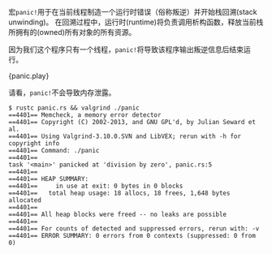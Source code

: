 宏`panic!`用于在当前线程制造一个运行时错误（俗称叛逆）并开始栈回溯(stack unwinding)。
在回溯过程中，运行时(runtime)将负责调用析构函数，释放当前栈所拥有的(owned)所有对象的所有资源。

因为我们这个程序只有一个线程，`panic!`将导致该程序输出叛逆信息后结束运行。

{panic.play}

请看，`panic!`不会导致内存泄露。

```
$ rustc panic.rs && valgrind ./panic
==4401== Memcheck, a memory error detector
==4401== Copyright (C) 2002-2013, and GNU GPL'd, by Julian Seward et al.
==4401== Using Valgrind-3.10.0.SVN and LibVEX; rerun with -h for copyright info
==4401== Command: ./panic
==4401== 
task '<main>' panicked at 'division by zero', panic.rs:5
==4401== 
==4401== HEAP SUMMARY:
==4401==     in use at exit: 0 bytes in 0 blocks
==4401==   total heap usage: 18 allocs, 18 frees, 1,648 bytes allocated
==4401== 
==4401== All heap blocks were freed -- no leaks are possible
==4401== 
==4401== For counts of detected and suppressed errors, rerun with: -v
==4401== ERROR SUMMARY: 0 errors from 0 contexts (suppressed: 0 from 0)
```
